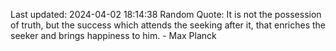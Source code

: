 Last updated: 2024-04-02 18:14:38
Random Quote: It is not the possession of truth, but the success which attends the seeking after it, that enriches the seeker and brings happiness to him. - Max Planck
